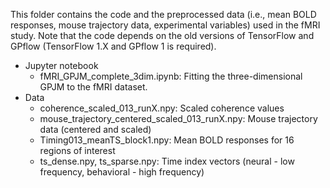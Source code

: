 This folder contains the code and the preprocessed data (i.e., mean BOLD responses, mouse trajectory data, experimental variables) used in the fMRI study. Note that the code depends on the old versions of TensorFlow and GPflow (TensorFlow 1.X and GPflow 1 is required).

 * Jupyter notebook
   * fMRI_GPJM_complete_3dim.ipynb: Fitting the three-dimensional GPJM to the fMRI dataset. 
 * Data
   * coherence_scaled_013_runX.npy: Scaled coherence values
   * mouse_trajectory_centered_scaled_013_runX.npy: Mouse trajectory data (centered and scaled)
   * Timing013_meanTS_block1.npy: Mean BOLD responses for 16 regions of interest
   * ts_dense.npy, ts_sparse.npy: Time index vectors (neural - low frequency, behavioral - high frequency)
